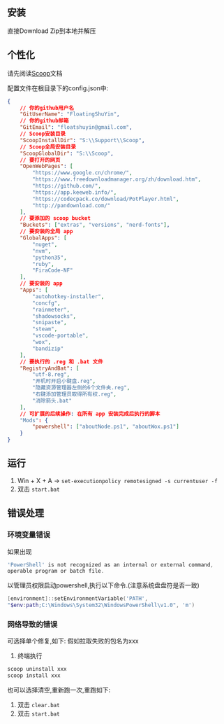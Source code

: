﻿## 安装
直接Download Zip到本地并解压

## 个性化
请先阅读[Scoop](https://github.com/lukesampson/scoop)文档

配置文件在根目录下的config.json中:
```json
{
	// 你的github用户名
	"GitUserName": "FloatingShuYin",
	// 你的github邮箱
	"GitEmail": "floatshuyin@gmail.com",
	// Scoop安装目录
	"ScoopInstallDir": "S:\\Support\\Scoop",
	// Scoop全局安装目录
	"ScoopGlobalDir": "S:\\Scoop",
	// 要打开的网页
	"OpenWebPages": [
		"https://www.google.cn/chrome/",
		"https://www.freedownloadmanager.org/zh/download.htm",
		"https://github.com/",
		"https://app.keeweb.info/",
		"https://codecpack.co/download/PotPlayer.html",
		"http://pandownload.com/"
	],
	// 要添加的 scoop bucket
	"Buckets": ["extras", "versions", "nerd-fonts"],
	// 要安装的全局 app
	"GlobalApps": [
		"nuget",
		"nvm",
		"python35",
		"ruby",
		"FiraCode-NF"
	],
	// 要安装的 app
	"Apps": [
		"autohotkey-installer",
		"concfg",
		"rainmeter",
		"shadowsocks",
		"snipaste",
		"steam",
		"vscode-portable",
		"wox",
		"bandizip"
	],
	// 要执行的 .reg 和 .bat 文件
	"RegistryAndBat": [
		"utf-8.reg",
		"开机时开启小键盘.reg",
		"隐藏资源管理器左侧的6个文件夹.reg",
		"右键添加管理员取得所有权.reg",
		"消除箭头.bat"
	],
	// 可扩展的后续操作: 在所有 app 安装完成后执行的脚本
	"Mods": {
		"powershell": ["aboutNode.ps1", "aboutWox.ps1"]
	}
}
```
## 运行
1. Win + X + A -> `set-executionpolicy remotesigned -s currentuser -f`
2. 双击 `start.bat`
## 错误处理

### 环境变量错误
如果出现
```powershell
'PowerShell' is not recognized as an internal or external command,
operable program or batch file.
```
以管理员权限启动powershell,执行以下命令.(注意系统盘盘符是否一致)
```powershell
[environment]::setEnvironmentVariable('PATH',
"$env:path;C:\Windows\System32\WindowsPowerShell\v1.0", 'm')
```

### 网络导致的错误
可选择单个修复,如下:
假如拉取失败的包名为xxx
1. 终端执行
```powershell
scoop uninstall xxx
scoop install xxx
```

也可以选择清空,重新跑一次,重跑如下:

1. 双击 `clear.bat`
2. 双击 `start.bat`



